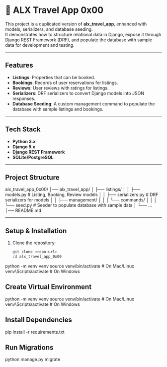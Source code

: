 # 🏡 ALX Travel App 0x00

This project is a duplicated version of **alx_travel_app**, enhanced with models, serializers, and database seeding.  
It demonstrates how to structure relational data in Django, expose it through Django REST Framework (DRF), and populate the database with sample data for development and testing.

---

## Features
- **Listings**: Properties that can be booked.
- **Bookings**: Records of user reservations for listings.
- **Reviews**: User reviews with ratings for listings.
- **Serializers**: DRF serializers to convert Django models into JSON responses.
- **Database Seeding**: A custom management command to populate the database with sample listings and bookings.

---

## Tech Stack
- **Python 3.x**
- **Django 5.x**
- **Django REST Framework**
- **SQLite/PostgreSQL**

---

## Project Structure

alx_travel_app_0x00/
│── alx_travel_app/
│ ├── listings/
│ │ ├── models.py # Listing, Booking, Review models
│ │ ├── serializers.py # DRF serializers for models
│ │ ├── management/
│ │ │ └── commands/
│ │ │ └── seed.py # Seeder to populate database with sample data
│ └── ...
│── README.md


---

## Setup & Installation

1. Clone the repository:

   ```bash
   git clone <repo-url>
   cd alx_travel_app_0x00

python -m venv venv
source venv/bin/activate   # On Mac/Linux
venv\Scripts\activate      # On Windows

## Create Virtual Environment

python -m venv venv
source venv/bin/activate   # On Mac/Linux
venv\Scripts\activate      # On Windows

## Install Dependencies

pip install -r requirements.txt

## Run Migrations

python manage.py migrate

